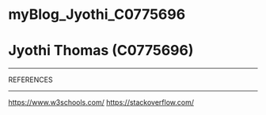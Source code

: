 # myBlog_Jyothi_C0775696
# Jyothi Thomas (C0775696)


________________
REFERENCES
________________
https://www.w3schools.com/
https://stackoverflow.com/
